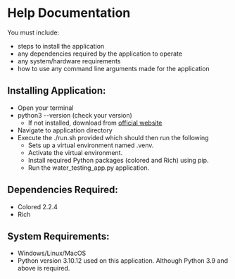 # Help Documentation

You must include:
- steps to install the application
- any dependencies required by the application to operate
- any system/hardware requirements
- how to use any command line arguments made for the application

## Installing Application:
- Open your terminal
- python3 --version (check your version)
    - If not installed, download from [official website](https://www.python.org/downloads/)
- Navigate to application directory
- Execute the ./run.sh provided which should then run the following
    - Sets up a virtual environment named .venv.
    - Activate the virtual environment.
    - Install required Python packages (colored and Rich) using pip.
    - Run the water_testing_app.py application.
    

## Dependencies Required:
- Colored 2.2.4
- Rich

## System Requirements:
- Windows/Linux/MacOS
- Python version 3.10.12 used on this application. Although Python 3.9 and above is required.

